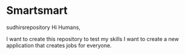 # Smartsmart
sudhirsrepository
Hi Humans,

I want to create this repository to test my skills
I want to create a new application that creates jobs for everyone.
